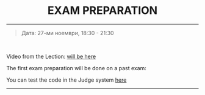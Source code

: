 <h1 align="center">EXAM PREPARATION</h1>

<hr>

<blockquote>
    <p>Дата: 27-ми ноември, 18:30 - 21:30</p>
</blockquote>

<br>

<p>
    Video from the Lection: <a href="#">will be here</a>
</p>
<p>The first exam preparation will be done on a past exam: </p>
<p>You can test the code in the Judge system <a href="#">here</a></p>

<hr>